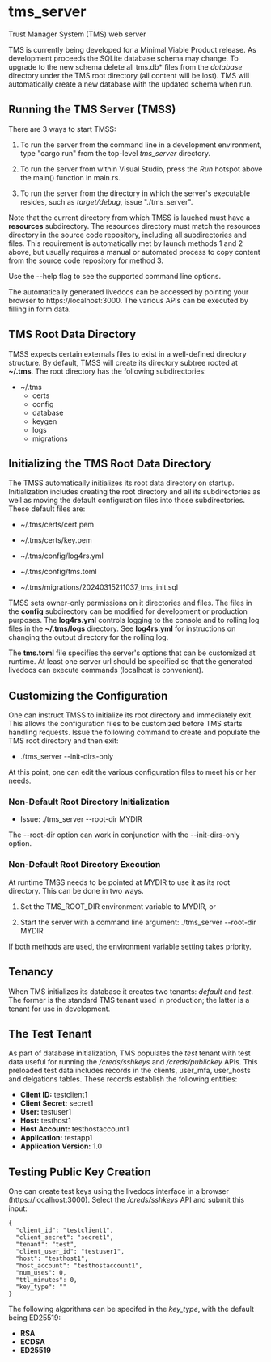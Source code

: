 # tms_server

Trust Manager System (TMS) web server

TMS is currently being developed for a Minimal Viable Product release.  As development proceeds the SQLite database schema may change.  To upgrade to the new schema delete all tms.db* files from the *database* directory under the TMS root directory (all content will be lost).  TMS will automatically create a new database with the updated schema when run.

## Running the TMS Server (TMSS)

There are 3 ways to start TMSS:

  1. To run the server from the command line in a development environment, type "cargo run" from the top-level *tms_server* directory.

  2. To run the server from within Visual Studio, press the *Run* hotspot above the main() function in main.rs.

  3. To run the server from the directory in which the server's executable resides, such as *target/debug*, issue "./tms_server".  
  
  Note that the current directory from which TMSS is lauched must have a **resources** subdirectory.  The resources directory must match the resources directory in the source code repository, including all subdirectories and files.  This requirement is automatically met by launch methods 1 and 2 above, but usually requires a manual or automated process to copy content from the source code repository for method 3. 

Use the --help flag to see the supported command line options.

The automatically generated livedocs can be accessed by pointing your browser to https://localhost:3000.  The various APIs can be executed by filling in form data.

## TMS Root Data Directory

TMSS expects certain externals files to exist in a well-defined directory structure.  By default, TMSS will create its directory subtree rooted at **~/.tms**.  The root directory has the following subdirectories:

  - ~/.tms
      - certs
      - config
      - database
      - keygen
      - logs
      - migrations

## Initializing the TMS Root Data Directory

The TMSS automatically initializes its root data directory on startup.  Initialization includes creating the root directory and all its subdirectories as well as moving the default configuration files into those subdirectories.  These default files are:

  - ~/.tms/certs/cert.pem

  - ~/.tms/certs/key.pem

  - ~/.tms/config/log4rs.yml

  - ~/.tms/config/tms.toml

  - ~/.tms/migrations/20240315211037_tms_init.sql

TMSS sets owner-only permissions on it directories and files.  The files in the **config** subdirectory can be modified for development or production purposes.  The **log4rs.yml** controls logging to the console and to rolling log files in the **~/.tms/logs** directory.  See **log4rs.yml** for instructions on changing the output directory for the rolling log.

The **tms.toml** file specifies the server's options that can be customized at runtime.  At least one server url should be specified so that the generated livedocs can execute commands (localhost is convenient).

## Customizing the Configuration

One can instruct TMSS to initialize its root directory and immediately exit.  This allows the configuration files to be customized before TMS starts handling requests.  Issue the following command to create and populate the TMS root directory and then exit:

  - ./tms_server --init-dirs-only

At this point, one can edit the various configuration files to meet his or her needs.  

### Non-Default Root Directory Initialization

  - Issue: ./tms_server --root-dir MYDIR

The --root-dir option can work in conjunction with the --init-dirs-only option.

### Non-Default Root Directory Execution

At runtime TMSS needs to be pointed at MYDIR to use it as its root directory.  This can be done in two ways.

  1. Set the TMS_ROOT_DIR environment variable to MYDIR, or

  2. Start the server with a command line argument:  ./tms_server --root-dir MYDIR

If both methods are used, the environment variable setting takes priority.

## Tenancy 

When TMS initializes its database it creates two tenants: *default* and *test*.  The former is the standard TMS tenant used in production; the latter is a tenant for use in development.   

## The Test Tenant

As part of database initialization, TMS populates the *test* tenant with test data useful for running the */creds/sshkeys* and */creds/publickey* APIs.  This preloaded test data includes records in the clients, user_mfa, user_hosts and delgations tables.  These records establish the following entities:

- **Client ID:** testclient1
- **Client Secret:** secret1
- **User:** testuser1
- **Host:** testhost1
- **Host Account:** testhostaccount1
- **Application:** testapp1
- **Application Version:** 1.0

## Testing Public Key Creation

One can create test keys using the livedocs interface in a browser (https://localhost:3000).  Select the */creds/sshkeys* API and submit this input:

```
{
  "client_id": "testclient1",
  "client_secret": "secret1",
  "tenant": "test",
  "client_user_id": "testuser1",
  "host": "testhost1",
  "host_account": "testhostaccount1",
  "num_uses": 0,
  "ttl_minutes": 0,
  "key_type": ""
}        
```

The following algorithms can be specifed in the *key_type*, with the default being ED25519:

- **RSA**
- **ECDSA**
- **ED25519**

 
